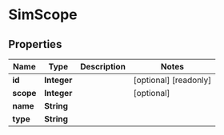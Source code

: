 

# SimScope

## Properties

Name | Type | Description | Notes
------------ | ------------- | ------------- | -------------
**id** | **Integer** |  |  [optional] [readonly]
**scope** | **Integer** |  |  [optional]
**name** | **String** |  | 
**type** | **String** |  | 



